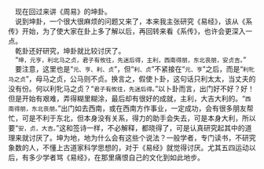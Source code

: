 &emsp;现在回过来讲《周易》的坤卦。<br>&emsp;说到坤卦，一个很大很麻烦的问题又来了，本来我主张研究《易经》，该从《系传》开始，为了使大家在卦上多了解以后，再回转来看《系传》，也许会更深入一点。<br>&emsp;乾卦还好研究，坤卦就比较讨厌了。<br>&emsp;“``坤，元亨，利北马之贞，君子有攸往，先迷后得，主利，西南得朋，东北丧朋，安贞吉。``”<br>&emsp;要注意，这里也是“``元、亨、利、贞``”，但“``利、贞``”不紧接在“``元、亨``”之后，而是“``利牝马之贞``”，母马之贞，公马则不贞。换言之，假使卜卦，这句话只利太太，当丈夫的没有份。何以利牝马之贞？“``君子有攸往，先迷后得。``”以卜卦而言，出门好不好？好！但是开始有艰难，弄得糊里糊涂，最后却有很好的成就，主利，大吉大利的。“``西南得朋，东北丧朋。``”出门如去西南，或在西南方作事业，一定成功，会有很多朋友帮忙，可是不利于东北，但本身没有关系，得力的助手会失去，可是本身大利，所以要“``安，贞，大吉。``”这和签诗一样，不必解释，都晓得了，可是认真研究起其中的道理来就讨厌了。坤为地，地为什么会有这些个说法？一般学者，专门读书，不研究象数的人，不懂上古道家科学思想的，对于《易经》就觉得讨厌。尤其五四运动以后，有多少学者骂《易经》，在那里痛恨自己的文化到如此地步。<br>
